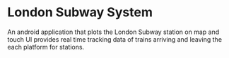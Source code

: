 # London Subway System

An android application that plots the London Subway station on map and touch UI provides real time tracking data of trains arriving and leaving the each platform for stations.
